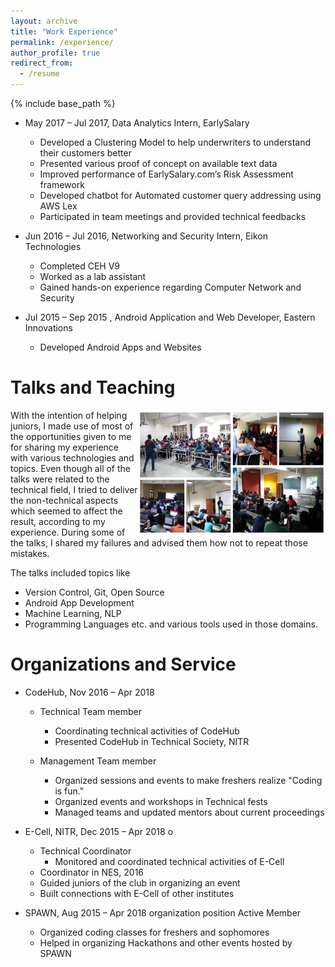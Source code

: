 ```yaml
---
layout: archive
title: "Work Experience"
permalink: /experience/
author_profile: true
redirect_from:
  - /resume
---
```


{% include base_path %}
<!-- Work Experience
======  -->
* May 2017 – Jul 2017, Data Analytics Intern, EarlySalary
  * Developed a Clustering Model to help underwriters to understand their customers better
  * Presented various proof of concept on available text data
  * Improved performance of EarlySalary.com’s Risk Assessment framework
  * Developed chatbot for Automated customer query addressing using AWS Lex
  * Participated in team meetings and provided technical feedbacks

* Jun 2016 – Jul 2016, Networking and Security Intern, Eikon Technologies
  * Completed CEH V9
  * Worked as a lab assistant
  * Gained hands-on experience regarding Computer Network and Security

* Jul 2015 – Sep 2015 , Android Application and Web Developer, Eastern Innovations
  * Developed Android Apps and Websites
 

<!--- {% comment %} 
Publications
======
  <ul>{% for post in site.publications %}
    {% include archive-single-cv.html %}
  {% endfor %}</ul>  
{% endcomment %} --->


Talks and Teaching
======
<img align="right" src="https://github.com/thepurpleowl/thepurpleowl.github.io/blob/master/images/talk_collage.jpg?raw=true" height="200"  width="300">
With the intention of helping juniors, I made use of most of the opportunities given to me for sharing my experience with various technologies and topics. Even though all of the talks were related to the technical field, I tried to deliver the non-technical aspects which seemed to affect the result, according to my experience. During some of the talks, I shared my failures and advised them how not to repeat those mistakes.  

The talks included topics like
* Version Control, Git,  Open Source
* Android App Development
* Machine Learning, NLP 
* Programming Languages etc. and various tools used in those domains.

<!--- <div class="talks">
  <div>
    <div style="float: left; width: 60%;">
    <img align="right" src="https://github.com/thepurpleowl/thepurpleowl.github.io/blob/master/images/Talk_1.jpg" height="180"  width="270">
    </div>
    <div style="float: left; width: 40%;">
     With the intention of helping juniors, I made use of most of the opportunities given to me for sharing my experience with various technologies and topics. Even though all of the talks were related to the technical field, I tried to deliver the non-technical aspects which seemed to affect the result, according to my experience. During some of the talks, I shared my failures and advised them how not to repeat those mistakes.
      <br><br><br>
    </div>
  </div>
  <div>
    <div style="float: left; width: 40%;">
    <img align="left" src="https://github.com/thepurpleowl/thepurpleowl.github.io/blob/master/images/Talk_2.jpg" height="180"  width="270">
    </div>
    <div style="float: left; width: 60%;">
    Topics of the talks included Version Control, Git, Android App Development, Open Source, Programming Languages, Machine Learning, NLP, etc. and various tools used for those domains.
      <br><br><br><br><br>
    </div>
  </div>
</div> --->

Organizations and Service
======
* CodeHub, Nov 2016 – Apr 2018 
  * Technical Team member 
    * Coordinating technical activities of CodeHub
    * Presented CodeHub in Technical Society, NITR

  * Management Team member 
    * Organized sessions and events to make freshers realize "Coding is fun."
    * Organized events and workshops in Technical fests
    * Managed teams and updated mentors about current proceedings
    
* E-Cell, NITR, Dec 2015 – Apr 2018 o
  * Technical Coordinator 
    * Monitored and coordinated technical activities of E-Cell
  * Coordinator in NES, 2016
  * Guided juniors of the club in organizing an event
  * Built connections with E-Cell of other institutes
  
* SPAWN, Aug 2015 – Apr 2018 organization position Active Member
  * Organized coding classes for freshers and sophomores
  * Helped in organizing Hackathons and other events hosted by SPAWN
  
  <!---  <ul>{% for post in site.talks %}
    {% include archive-single-talk-cv.html %}
  {% endfor %}</ul>  --->
<!---    <ul>{% for post in site.teaching %}
    {% include archive-single-cv.html %}
  {% endfor %}</ul>  --->
